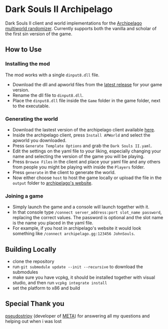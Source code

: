# Dark Souls II Archipelago

Dark Souls II client and world implementations for the [Archipelago multiworld randomizer](https://archipelago.gg/). Currently supports both the vanilla and scholar of the first sin version of the game.

## How to Use

### Installing the mod

The mod works with a single `dinput8.dll` file.

- Download the dll and apworld files from the [latest release](https://github.com/WildBunnie/DarkSoulsII-Archipelago/releases) for your game version.
- Rename the dll file to `dinput8.dll`.
- Place the `dinput8.dll` file inside the `Game` folder in the game folder, next to the executable.

### Generating the world

- Download the lastest version of the archipelago client available [here](https://github.com/ArchipelagoMW/Archipelago/releases/latest).
- Inside the archipelago client, press `Install APWorld` and select the apworld you downloaded.
- Press `Generate Template Options` and grab the `Dark Souls II.yaml`.
- Edit the settings on the yaml file to your liking, especially changing your name and selecting the version of the game you will be playing.
- Press `Browse Files` in the client and place your yaml file and any others from people you might be playing with inside the `Players` folder.
- Press `generate` in the client to generate the world.
- Now either choose `host` to host the game locally or upload the file in the `output` folder to [archipelago's website](https://archipelago.gg/uploads).

### Joining a game

- Simply launch the game and a console will launch together with it.
- In that console type `/connect server_address:port slot_name password`, replacing the correct values. The password is optional and the slot name is the name you placed in the yaml file.
- For example, if you host in archipelago's website it would look something like `/connect archipelago.gg:123456 JohnSouls`.

## Building Locally

- clone the repository
- run `git submodule update --init --recursive` to download the submodules
- make sure you have vcpkg, it should be installed together with visual studio, and then run `vcpkg integrate install`
- set the platform to x86 and build

## Special Thank you

[pseudostripy](https://github.com/pseudostripy) (developer of [META](https://github.com/pseudostripy/DS2S-META)) for answering all my questions and helping out when i was lost